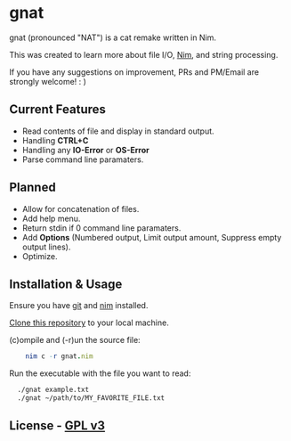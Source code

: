 
# gnat

gnat (pronounced "NAT") is a cat remake written in Nim.

This was created to learn more about file I/O, [Nim](https://nim-lang.org), and string processing.

If you have any suggestions on improvement, PRs and PM/Email are strongly welcome!   : )


## Current Features

- Read contents of file and display in standard output.
- Handling **CTRL+C**
- Handling any **IO-Error** or **OS-Error**
- Parse command line paramaters.
## Planned

- Allow for concatenation of files.
- Add help menu.
- Return stdin if 0 command line paramaters.
- Add **Options** (Numbered output, Limit output amount, Suppress empty output lines).
- Optimize.


## Installation & Usage

Ensure you have [git](https://github.com/git-guides/install-git) and [nim](https://nim-lang.org/install.html) installed.

[Clone this repository](https://docs.github.com/en/repositories/creating-and-managing-repositories/cloning-a-repository) to your local machine.


(c)ompile and (-r)un the source file:
```nim
    nim c -r gnat.nim
```
Run the executable with the file you want to read:
```bash
  ./gnat example.txt
  ./gnat ~/path/to/MY_FAVORITE_FILE.txt
```
## License - [GPL v3](https://www.gnu.org/licenses/quick-guide-gplv3.html)
